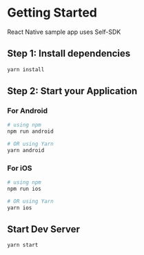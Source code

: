 # Getting Started
React Native sample app uses Self-SDK

## Step 1: Install dependencies


```bash
yarn install
```

## Step 2: Start your Application

### For Android

```bash
# using npm
npm run android

# OR using Yarn
yarn android
```

### For iOS

```bash
# using npm
npm run ios

# OR using Yarn
yarn ios
```


## Start Dev Server

```bash
yarn start
```
